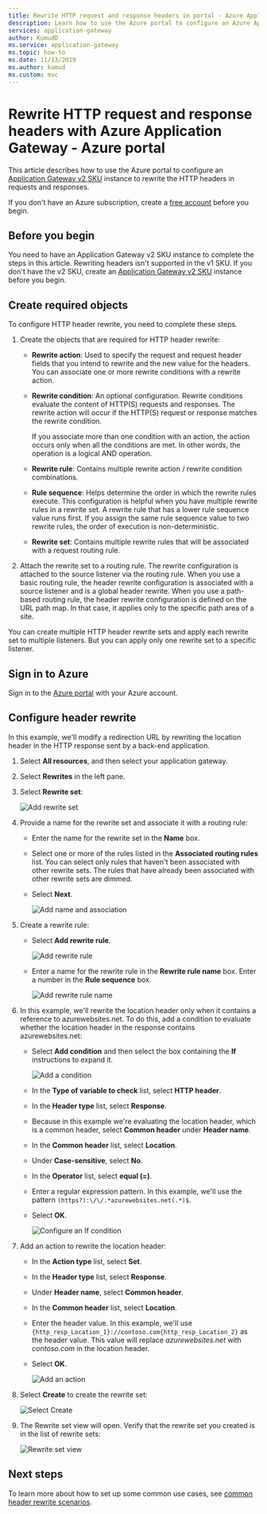 ```yaml
---
title: Rewrite HTTP request and response headers in portal - Azure Application Gateway
description: Learn how to use the Azure portal to configure an Azure Application Gateway to rewrite the HTTP headers in the requests and responses passing through the gateway
services: application-gateway
author: KumudD
ms.service: application-gateway
ms.topic: how-to
ms.date: 11/13/2019
ms.author: kumud
ms.custom: mvc
---
```

# Rewrite HTTP request and response headers with Azure Application Gateway - Azure portal

This article describes how to use the Azure portal to configure an [Application Gateway v2 SKU](./application-gateway-autoscaling-zone-redundant.md) instance to rewrite the HTTP headers in requests and responses.

If you don't have an Azure subscription, create a [free account](https://azure.microsoft.com/free/?WT.mc_id=A261C142F) before you begin.

## Before you begin

You need to have an Application Gateway v2 SKU instance to complete the steps in this article. Rewriting headers isn't supported in the v1 SKU. If you don't have the v2 SKU, create an [Application Gateway v2 SKU](./tutorial-autoscale-ps.md) instance before you begin.

## Create required objects

To configure HTTP header rewrite, you need to complete these steps.

1. Create the objects that are required for HTTP header rewrite:

   - **Rewrite action**: Used to specify the request and request header fields that you intend to rewrite and the new value for the headers. You can associate one or more rewrite conditions with a rewrite action.

   - **Rewrite condition**: An optional configuration. Rewrite conditions evaluate the content of HTTP(S) requests and responses. The rewrite action will occur if the HTTP(S) request or response matches the rewrite condition.

     If you associate more than one condition with an action, the action occurs only when all the conditions are met. In other words, the operation is a logical AND operation.

   - **Rewrite rule**: Contains multiple rewrite action / rewrite condition combinations.

   - **Rule sequence**: Helps determine the order in which the rewrite rules execute. This configuration is helpful when you have multiple rewrite rules in a rewrite set. A rewrite rule that has a lower rule sequence value runs first. If you assign the same rule sequence value to two rewrite rules, the order of execution is non-deterministic.

   - **Rewrite set**: Contains multiple rewrite rules that will be associated with a request routing rule.

2. Attach the rewrite set to a routing rule. The rewrite configuration is attached to the source listener via the routing rule. When you use a basic routing rule, the header rewrite configuration is associated with a source listener and is a global header rewrite. When you use a path-based routing rule, the header rewrite configuration is defined on the URL path map. In that case, it applies only to the specific path area of a site.

You can create multiple HTTP header rewrite sets and apply each rewrite set to multiple listeners. But you can apply only one rewrite set to a specific listener.

## Sign in to Azure

Sign in to the [Azure portal](https://portal.azure.com/) with your Azure account.

## Configure header rewrite

In this example, we'll modify a redirection URL by rewriting the location header in the HTTP response sent by a back-end application.

1. Select **All resources**, and then select your application gateway.

2. Select **Rewrites** in the left pane.

3. Select **Rewrite set**:

   ![Add rewrite set](media/rewrite-http-headers-portal/add-rewrite-set.png)

4. Provide a name for the rewrite set and associate it with a routing rule:

   - Enter the name for the rewrite set in the **Name** box.
   - Select one or more of the rules listed in the **Associated routing rules** list. You can select only rules that haven't been associated with other rewrite sets. The rules that have already been associated with other rewrite sets are dimmed.
   - Select **Next**.
   
     ![Add name and association](media/rewrite-http-headers-portal/name-and-association.png)

5. Create a rewrite rule:

   - Select **Add rewrite rule**.

     ![Add rewrite rule](media/rewrite-http-headers-portal/add-rewrite-rule.png)

   - Enter a name for the rewrite rule in the **Rewrite rule name** box. Enter a number in the **Rule sequence** box.

     ![Add rewrite rule name](media/rewrite-http-headers-portal/rule-name.png)

6. In this example, we'll rewrite the location header only when it contains a reference to azurewebsites.net. To do this, add a condition to evaluate whether the location header in the response contains azurewebsites.net:

   - Select **Add condition** and then select the box containing the **If** instructions to expand it.

     ![Add a condition](media/rewrite-http-headers-portal/add-condition.png)

   - In the **Type of variable to check** list, select **HTTP header**.

   - In the **Header type** list, select **Response**.

   - Because in this example we're evaluating the location header, which is a common header, select  **Common header** under **Header name**.

   - In the **Common header** list, select **Location**.

   - Under **Case-sensitive**, select **No**.

   - In the **Operator** list, select **equal (=)**.

   - Enter a regular expression pattern. In this example, we'll use the pattern `(https?):\/\/.*azurewebsites.net(.*)$`.

   - Select **OK**.

     ![Configure an If condition](media/rewrite-http-headers-portal/condition.png)

7. Add an action to rewrite the location header:

   - In the **Action type** list, select **Set**.

   - In the **Header type** list, select **Response**.

   - Under **Header name**, select **Common header**.

   - In the **Common header** list, select **Location**.

   - Enter the header value. In this example, we'll use `{http_resp_Location_1}://contoso.com{http_resp_Location_2}` as the header value. This value will replace *azurewebsites.net* with *contoso.com* in the location header.

   - Select **OK**.

     ![Add an action](media/rewrite-http-headers-portal/action.png)

8. Select **Create** to create the rewrite set:

   ![Select Create](media/rewrite-http-headers-portal/create.png)

9. The Rewrite set view will open. Verify that the rewrite set you created is in the list of rewrite sets:

   ![Rewrite set view](media/rewrite-http-headers-portal/rewrite-set-list.png)

## Next steps

To learn more about how to set up some common use cases, see [common header rewrite scenarios](./rewrite-http-headers-url.md).